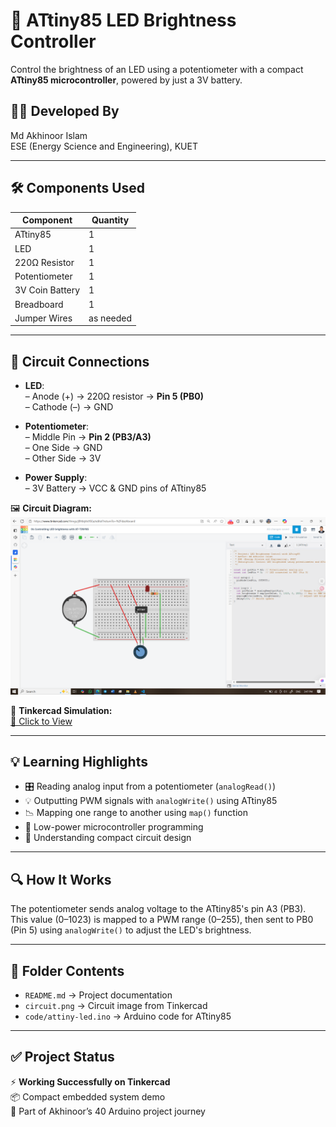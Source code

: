 # 🌟 ATtiny85 LED Brightness Controller

Control the brightness of an LED using a potentiometer with a compact **ATtiny85 microcontroller**, powered by just a 3V battery.

## 👨‍🎓 Developed By
Md Akhinoor Islam  
ESE (Energy Science and Engineering), KUET

---

## 🛠️ Components Used

| Component      | Quantity |
|----------------|----------|
| ATtiny85        | 1        |
| LED             | 1        |
| 220Ω Resistor   | 1        |
| Potentiometer   | 1        |
| 3V Coin Battery | 1        |
| Breadboard      | 1        |
| Jumper Wires    | as needed |

---

## 🔌 Circuit Connections

- **LED**:  
  – Anode (+) → 220Ω resistor → **Pin 5 (PB0)**  
  – Cathode (–) → GND

- **Potentiometer**:  
  – Middle Pin → **Pin 2 (PB3/A3)**  
  – One Side → GND  
  – Other Side → 3V

- **Power Supply**:  
  – 3V Battery → VCC & GND pins of ATtiny85

🖼️ **Circuit Diagram:**  
![circuit](circuit.png)

🔗 **Tinkercad Simulation:**  
[🔗 Click to View](https://www.tinkercad.com/things/jBYdqVo95Ea-04-controlling-led-brightness-with-at-tiny85)

---

## 💡 Learning Highlights

- 🎛️ Reading analog input from a potentiometer (`analogRead()`)
- 💡 Outputting PWM signals with `analogWrite()` using ATtiny85
- 📉 Mapping one range to another using `map()` function
- 🎯 Low-power microcontroller programming
- 🧠 Understanding compact circuit design

---

## 🔍 How It Works

The potentiometer sends analog voltage to the ATtiny85's pin A3 (PB3). This value (0–1023) is mapped to a PWM range (0–255), then sent to PB0 (Pin 5) using `analogWrite()` to adjust the LED's brightness.

---

## 📂 Folder Contents

- `README.md` → Project documentation  
- `circuit.png` → Circuit image from Tinkercad  
- `code/attiny-led.ino` → Arduino code for ATtiny85  

---

## ✅ Project Status

⚡ **Working Successfully on Tinkercad**  
📦 Compact embedded system demo  
🌱 Part of Akhinoor’s 40 Arduino project journey  
